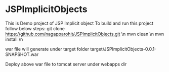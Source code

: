 # JSPImplicitObjects
This is Demo project of JSP Implicit object
To build and run this project follow below steps:
git clone https://github.com/nagapparohit/JSPImplicitObjects.git \n
mvn clean \n
mvn install \n

war file will generate under target folder
target/JSPImplicitObjects-0.0.1-SNAPSHOT.war

Deploy above war file to tomcat server under webapps dir
